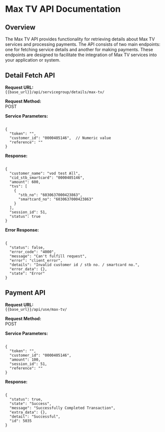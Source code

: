 # Max TV API Documentation

## Overview

The Max TV API provides functionality for retrieving details about Max TV services and processing payments. The API consists of two main endpoints: one for fetching service details and another for making payments. These endpoints are designed to facilitate the integration of Max TV services into your application or system.

## Detail Fetch API

**Request URL:**  
`{{base_url}}/api/servicegroup/details/max-tv/`

**Request Method:**  
POST

**Service Parameters:**  
<pre><code class="json">
{
  "token": "<token>",
  "customer_id": "0000405146",  // Numeric value
  "reference": "<unique reference id>"
}
</code></pre>

**Response:**  
<pre><code class="json">
{
  "customer_name": "vod test All",
  "cid_stb_smartcard": "0000405146",
  "amount": 600,
  "tvs": [
    {
      "stb_no": "6030637000423863",
      "smartcard_no": "6030637000423863"
    }
  ],
  "session_id": 51,
  "status": true
}
</code></pre>

**Error Response:**  
<pre><code class="json">
{
  "status": false,
  "error_code": "4000",
  "message": "Can't fulfill request",
  "error": "client_error",
  "details": "Invalid customer id / stb no. / smartcard no.",
  "error_data": {},
  "state": "Error"
}
</code></pre>

## Payment API

**Request URL:**  
`{{base_url}}/api/use/max-tv/`

**Request Method:**  
POST

**Service Parameters:**  
<pre><code class="json">
{
  "token": "<token>",
  "customer_id": "0000405146",
  "amount": 100,
  "session_id": 51,
  "reference": "<unique reference id>"
}
</code></pre>

**Response:**  
<pre><code class="json">
{
  "status": true,
  "state": "Success",
  "message": "Successfully Completed Transaction",
  "extra_data": {},
  "detail": "Successful",
  "id": 5035
}
</code></pre>
